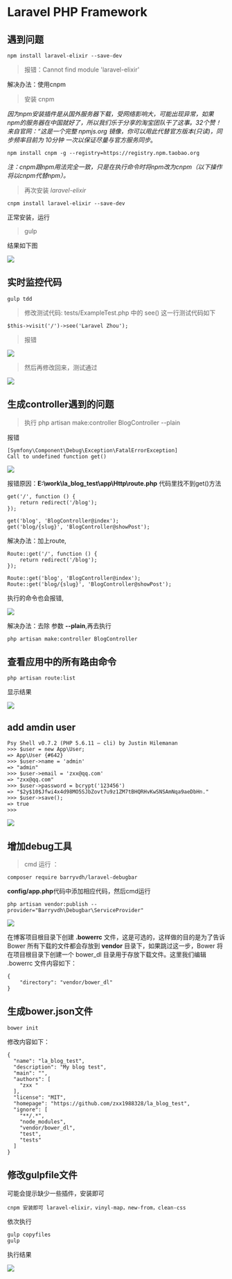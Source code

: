 # Laravel PHP Framework

## 遇到问题
	npm install laravel-elixir --save-dev

>报错：Cannot find module 'laravel-elixir'

解决办法：使用cnpm

>安装 cnpm

*因为npm安装插件是从国外服务器下载，受网络影响大，可能出现异常，如果npm的服务器在中国就好了，所以我们乐于分享的淘宝团队干了这事。32个赞！来自官网：“这是一个完整 npmjs.org 镜像，你可以用此代替官方版本(只读)，同步频率目前为 10分钟 一次以保证尽量与官方服务同步*。
	
	npm install cnpm -g --registry=https://registry.npm.taobao.org

*注：cnpm跟npm用法完全一致，只是在执行命令时将npm改为cnpm（以下操作将以cnpm代替npm）。*

>再次安装 *laravel-elixir*

	cnpm install laravel-elixir --save-dev

正常安装，运行
>gulp


结果如下图

![](https://github.com/zxx1988328/la_blog_test/blob/master/img/phpunit_run.png)


## 实时监控代码

	gulp tdd

>修改测试代码: tests/ExampleTest.php 中的 see() 这一行测试代码如下

	$this->visit('/')->see('Laravel Zhou');

>报错

![](https://github.com/zxx1988328/la_blog_test/blob/master/img/fail_1.png)

>然后再修改回来，测试通过

![](https://github.com/zxx1988328/la_blog_test/blob/master/img/ok_1.png)


## 生成controller遇到的问题

>执行	php artisan make:controller BlogController --plain



报错

	[Symfony\Component\Debug\Exception\FatalErrorException]
	Call to undefined function get()

![](https://github.com/zxx1988328/la_blog_test/blob/master/img/question_1.png)

报错原因：**E:\work\la_blog_test\app\Http\route.php** 代码里找不到get()方法

	get('/', function () {
	    return redirect('/blog');
	});
	
	get('blog', 'BlogController@index');
	get('blog/{slug}', 'BlogController@showPost');

解决办法：加上route,

	Route::get('/', function () {
	    return redirect('/blog');
	});
	
	Route::get('blog', 'BlogController@index');
	Route::get('blog/{slug}', 'BlogController@showPost');

执行的命令也会报错,

![](https://github.com/zxx1988328/la_blog_test/blob/master/img/question_2.png)

解决办法：去除 参数 **--plain**,再去执行

	php artisan make:controller BlogController




## 查看应用中的所有路由命令 

	php artisan route:list

显示结果

![](https://github.com/zxx1988328/la_blog_test/blob/master/img/route.png)


## add amdin user

	Psy Shell v0.7.2 (PHP 5.6.11 — cli) by Justin Hilemanan
	>>> $user = new App\User;
	=> App\User {#642}
	>>> $user->name = 'admin'
	=> "admin"
	>>> $user->email = 'zxx@qq.com'
	=> "zxx@qq.com"
	>>> $user->password = bcrypt('123456')
	=> "$2y$10$Jfwi4x4d98MO5SJbZovt7u9z1ZM7tBHQRHvKwSNSAmNqa9aeDbHn."
	>>> $user->save();
	=> true
	>>>


![](https://github.com/zxx1988328/la_blog_test/blob/master/img/add_user.png)


## 增加debug工具

>cmd 运行 ：
	
	composer require barryvdh/laravel-debugbar

**config/app.php**代码中添加相应代码，然后cmd运行

	php artisan vendor:publish --provider="Barryvdh\Debugbar\ServiceProvider"

![](https://github.com/zxx1988328/la_blog_test/blob/master/img/debug_tool.png)



在博客项目根目录下创建 **.bowerrc** 文件，这是可选的，这样做的目的是为了告诉 Bower 所有下载的文件都会存放到 **vendor** 目录下，如果跳过这一步，Bower 将在项目根目录下创建一个 bower_dl 目录用于存放下载文件。这里我们编辑 .bowerrc 文件内容如下：

	{
	    "directory": "vendor/bower_dl"
	}

##  生成bower.json文件

	bower init

修改内容如下：

	{
	  "name": "la_blog_test",
	  "description": "My blog test",
	  "main": "",
	  "authors": [
	    "zxx "
	  ],
	  "license": "MIT",
	  "homepage": "https://github.com/zxx1988328/la_blog_test",
	  "ignore": [
	    "**/.*",
	    "node_modules",
	    "vendor/bower_dl",
	    "test",
	    "tests"
	  ]
	}


## 修改gulpfile文件 

可能会提示缺少一些插件，安装即可

	cnpm 安装即可 laravel-elixir，vinyl-map，new-from，clean-css


依次执行
	
	gulp copyfiles 
	gulp 


执行结果

![](https://github.com/zxx1988328/la_blog_test/blob/dev1/img/gulpfile.png)